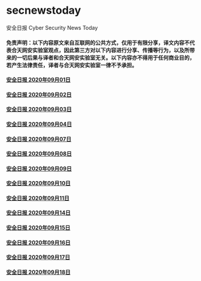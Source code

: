 # secnewstoday

安全日报 Cyber Security News Today

#### 免责声明：以下内容原文来自互联网的公共方式，仅用于有限分享，译文内容不代表合天网安实验室观点，因此第三方对以下内容进行分享、传播等行为，以及所带来的一切后果与译者和合天网安实验室无关。以下内容亦不得用于任何商业目的，若产生法律责任，译者与合天网安实验室一律不予承担。

#### [安全日报 2020年09月01日](https://github.com/hetianlab/secnewstoday/blob/master/Sept.2020/secnews-20200901.md)
#### [安全日报 2020年09月02日](https://github.com/hetianlab/secnewstoday/blob/master/Sept.2020/secnews-20200902.md)
#### [安全日报 2020年09月03日](https://github.com/hetianlab/secnewstoday/blob/master/Sept.2020/secnews-20200903.md)
#### [安全日报 2020年09月04日](https://github.com/hetianlab/secnewstoday/blob/master/Sept.2020/secnews-20200904.md)
#### [安全日报 2020年09月07日](https://github.com/hetianlab/secnewstoday/blob/master/Sept.2020/secnews-20200907.md)
#### [安全日报 2020年09月08日](https://github.com/hetianlab/secnewstoday/blob/master/Sept.2020/secnews-20200908.md)
#### [安全日报 2020年09月09日](https://github.com/hetianlab/secnewstoday/blob/master/Sept.2020/secnews-20200909.md)
#### [安全日报 2020年09月10日](https://github.com/hetianlab/secnewstoday/blob/master/Sept.2020/secnews-20200910.md)
#### [安全日报 2020年09月11日](https://github.com/hetianlab/secnewstoday/blob/master/Sept.2020/secnews-20200911.md)
#### [安全日报 2020年09月14日](https://github.com/hetianlab/secnewstoday/blob/master/Sept.2020/secnews-20200914.md)
#### [安全日报 2020年09月15日](https://github.com/hetianlab/secnewstoday/blob/master/Sept.2020/secnews-20200915.md)
#### [安全日报 2020年09月16日](https://github.com/hetianlab/secnewstoday/blob/master/Sept.2020/secnews-20200916.md)
#### [安全日报 2020年09月17日](https://github.com/hetianlab/secnewstoday/blob/master/Sept.2020/secnews-20200917.md)
#### [安全日报 2020年09月18日](https://github.com/hetianlab/secnewstoday/blob/master/Sept.2020/secnews-20200918.md)
